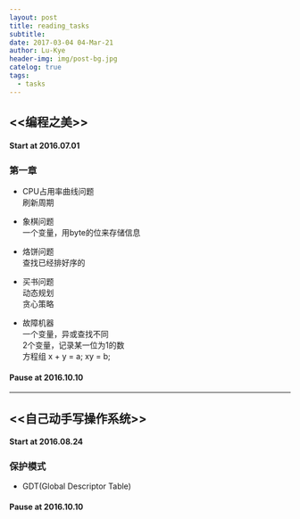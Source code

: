 ```yaml
---
layout: post
title: reading_tasks
subtitle: 
date: 2017-03-04 04-Mar-21
author: Lu-Kye
header-img: img/post-bg.jpg
catelog: true
tags: 
  - tasks
---
```

## <<编程之美>>

#### Start at 2016.07.01

### 第一章
- CPU占用率曲线问题    
刷新周期    

- 象棋问题    
一个变量，用byte的位来存储信息

- 烙饼问题    
查找已经排好序的

- 买书问题     
动态规划   
贪心策略   

- 故障机器    
一个变量，异或查找不同    
2个变量，记录某一位为1的数   
方程组 x + y = a; xy = b;    

#### Pause at 2016.10.10

---

## <<自己动手写操作系统>>

#### Start at 2016.08.24

### 保护模式
- GDT(Global Descriptor Table)

#### Pause at 2016.10.10
